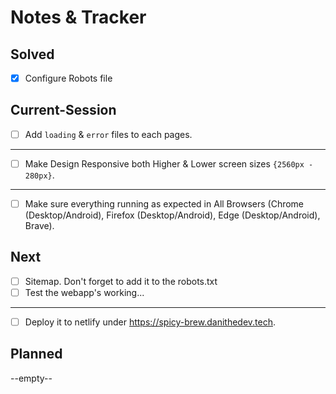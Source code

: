 # Notes & Tracker

## Solved
- [x] Configure Robots file

## Current-Session
- [ ] Add `loading` & `error` files to each pages.
----
- [ ] Make Design Responsive both Higher & Lower screen sizes `{2560px - 280px}`.
----
- [ ] Make sure everything running as expected in All Browsers (Chrome (Desktop/Android), Firefox (Desktop/Android), Edge (Desktop/Android), Brave).

## Next
- [ ] Sitemap. Don't forget to add it to the robots.txt
- [ ] Test the webapp's working...
----
- [ ] Deploy it to netlify under https://spicy-brew.danithedev.tech.

## Planned
--empty--